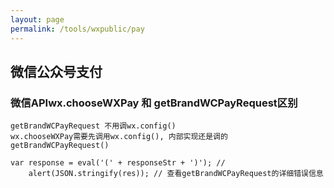 ```yaml
---
layout: page
permalink: /tools/wxpublic/pay
---
```


## 微信公众号支付

### 微信APIwx.chooseWXPay 和 getBrandWCPayRequest区别

    getBrandWCPayRequest 不用调wx.config()
    wx.chooseWXPay需要先调用wx.config(), 内部实现还是调的getBrandWCPayRequest()

    var response = eval('(' + responseStr + ')'); // 
		alert(JSON.stringify(res)); // 查看getBrandWCPayRequest的详细错误信息
